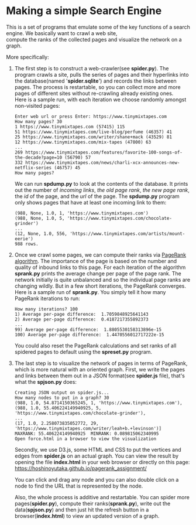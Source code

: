 # Making a simple Search Engine
This is a set of programs that emulate some of the key functions of a search engine. We basically want to crawl a web site,  
compute the ranks of the collected pages and visualize the network on a graph. 

More specifically:  
1. The first step is to construct a web-crawler(see **spider.py**). The program crawls a site, pulls the series of pages and their hyperlinks into the database(named '**spider.sqlite**') and records the links between pages. The process is restartable, so you can collect more and more pages of different sites without re-crawling already existing ones.  
Here is a sample run, with each iteration we choose randomly amongst non-visited pages:  
    ```
    Enter web url or press Enter: https://www.tinymixtapes.com
    How many pages? 30
    1 https://www.tinymixtapes.com (57415) 115
    51 https://www.tinymixtapes.com/live-blog/perfume (46357) 41
    25 https://www.tinymixtapes.com/writer/shane+mack (43529) 81
    12 https://www.tinymixtapes.com/mix-tapes (47800) 63
    ...
    269 https://www.tinymixtapes.com/features/favorite-100-songs-of-the-decade?page=10 (56790) 57
    332 https://www.tinymixtapes.com/news/charli-xcx-announces-new-netflix-series (46757) 45
    How many pages?
    ```  
    We can run **spdump.py** to look at the contents of the database. It prints out the number of *incoming links*, *the old page rank*, *the new page rank*, the *id* of the page, and the *url* of the page. The **spdump.py** program only shows pages that have at least one incoming link to them:  

    ```
    (988, None, 1.0, 1, 'https://www.tinymixtapes.com')
    (988, None, 1.0, 5, 'https://www.tinymixtapes.com/chocolate-grinder')
    ...
    (12, None, 1.0, 556, 'https://www.tinymixtapes.com/artists/mount-eerie')
    988 rows.
    ```  
2. Once we crawl some pages, we can compute their ranks via [PageRank algorithm](https://en.wikipedia.org/wiki/PageRank). The importance of the page is based on the number and quality of inbound links to this page. For each iteration of the algorithm **sprank.py** prints the average change per page of the page rank. The network initially is quite unbalanced and so the individual page ranks are changing wildly. But in a few short iterations, the PageRank converges.  
Here is a sample run of **sprank.py**. You simply tell it how many PageRank iterations to run:
    ```
    How many iterations? 100
    1) Average per-page difference:  1.7059848925641143
    2) Average per-page difference:  0.4187217355892373
    ...
    99) Average per-page difference:  1.8805530158313896e-15
    100) Average per-page difference:  1.4470556012717222e-15
    ```
    You could also reset the PageRank calculations and set ranks of all spidered pages to default using the **spreset.py** program.
3. The last step is to visualize the network of pages in terms of PageRank, which is more natural with an oriented graph. First, we write the pages and links between them out in a JSON format(see **spider.js** file), that's what the **spjson.py** does:
    ```
    Creating JSON output on spider.js...
    How many nodes to put in a graph? 30
    (988, 1.0, 54.8714150365245, 1, 'https://www.tinymixtapes.com'), 
    (988, 1.0, 55.406224149940925, 5, 'https://www.tinymixtapes.com/chocolate-grinder'),
    ...
    (17, 1.0, 2.258073835052772, 29, 'https://www.tinymixtapes.com/writer/leah+b.+levinson')]
    MAXRANK: 55.406224149940925  MINRANK: 0.089815062340995
    Open force.html in a browser to view the visualization
    ```
    Secondly, we use D3.js, some HTML and CSS to put the vertices and edges from **spider.js** on an actual graph. You can view the result by opening the file **index.html** in your web browser or directly on this page: https://hoshinoyutaka.github.io/pagerank_assignment/    
    
    You can click and drag any node and you can also double click on a node to find the URL that is represented by the node.  
    
    Also, the whole process is additive and restartable. You can spider more pages(**spider.py**), compute their ranks(**sprank.py**), write out the data(**spjson.py**) and then just hit the refresh button in a browser(**index.html**) to view an updated version of a graph.
